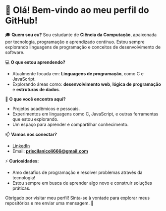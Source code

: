 # 👋 Olá! Bem-vindo ao meu perfil do GitHub!

🎓 **Quem sou eu?** 
Sou estudante de **Ciência da Computação**, apaixonada por tecnologia, programação e aprendizado contínuo. Estou sempre explorando linguagens de programação e conceitos de desenvolvimento de software.

💻 **O que estou aprendendo?**  
- Atualmente focada em: **Linguagens de programação**, como C e JavaScript.  
- Explorando áreas como: **desenvolvimento web**, **lógica de programação** e **estruturas de dados**.

🌟 **O que você encontra aqui?**  
- Projetos acadêmicos e pessoais.  
- Experimentos em linguagens como C, JavaScript, e outras ferramentas que estou explorando.  
- Um espaço para aprender e compartilhar conhecimento.

📫 **Vamos nos conectar?**  
- [LinkedIn](www.linkedin.com/in/priscilanicoli)  
- Email: **priscilanicoli666@gmail.com**

⚡ **Curiosidades:**  
- Amo desafios de programação e resolver problemas através da tecnologia!  
- Estou sempre em busca de aprender algo novo e construir soluções práticas.

Obrigado por visitar meu perfil! Sinta-se à vontade para explorar meus repositórios e me enviar uma mensagem. 🚀
